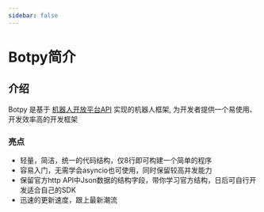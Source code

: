 ```yaml
---
sidebar: false
---
```


# Botpy简介

## 介绍

Botpy 是基于 [机器人开放平台API](https://bot.q.qq.com/wiki/develop/api/) 实现的机器人框架, 为开发者提供一个易使用、开发效率高的开发框架

### 亮点

- 轻量，简洁，统一的代码结构，仅8行即可构建一个简单的程序
- 容易入门，无需学会asyncio也可使用，同时保留较高并发能力
- 保留官方http API中Json数据的结构字段，带你学习官方结构，日后可自行开发适合自己的SDK
- 迅速的更新速度，跟上最新潮流
